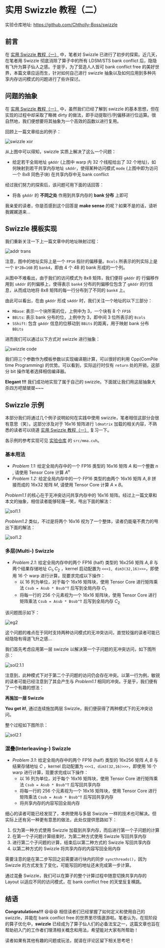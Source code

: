 # 实用 Swizzle 教程（二）

实验仓库地址: https://github.com/Chtholly-Boss/swizzle

## 前言

在 [实用 Swizzle 教程（一）](./blog1.md) 中，笔者对 Swizzle 已进行了初步的探索。近几天，在笔者用 Swizzle 彻底消除了算子中的所有 LDSM/STS bank conflict 后，隐隐有飞升为算子仙人之感。于是乎，为了营造人人皆可 bank conflict free 的美好世界，本篇文章应运而生，针对如何自己进行 swizzle 抽象以及如何应用到多种共享内存访问模式的问题进行了些许探讨。

## 问题的抽象

在 [实用 Swizzle 教程（一）](./blog1.md) 中，虽然我们已经了解到 swizzle 的基本思想，但在实现的过程中却采取了略微 dirty 的做法，即手动提取行/列偏移进行位运算。很自然地，我们便想要将其抽象为一个高效的函数以进行复用。

回顾上一篇文章给出的例子：

![swizzle xor](./assets/blog2/swizzle_xor.png)

从上图中可以得知，swizzle 实质上解决了这么一个问题：

- 给定若干全局地址 `gAddr` (上图中 warp 内 32 个线程给出了 32 个地址)，如何映射到若干共享内存地址 `sAddr`，使得某种访问模式 `mode` (上图中即为访问一个 8x8 同色子块) 在共享内存中无 bank conflict

经过我们努力的探索后，该问题可用下面的话回答：

- 将各 `gAddr` 的 **不同之处** 作用到共享内存的 **bank 分布** 上即可

我亲爱的读者，你是否感到这个回答是 **make sense** 的呢？如果不是的话，请听我娓娓道来...

## Swizzle 模板实现

我们重新关注一下上一篇文章中的地址映射过程：

![addr trans](./assets/blog2/xor_addr_trans.png)

注意，图中的地址实际上是一个 `FP16` 指针的偏移量。`8cols` 所表示的列实际上是一个 `8*2B=16B` 的 `bank4`，即由 4 个 4B 的 bank 形成的一个列。

从图中不难看出，由于我们的访问模式为 8x8 矩阵，我们便将 `gAddr` 的 行偏移作用到 `sAddr` 的列偏移上，使得表示 `bank4` 分布的列偏移位包含了 `gAddr` 的行信息，从而成功地将 8x8 矩阵的每一行分布到了不同的 `bank4` 上。

由此可以看出，在由 `gAddr` 形成 `sAddr` 时，我们关注一个地址的以下三部分：

- `MBase`: 表示一个块所需的位，上例中为 3，一个块有 8 个 `FP16`
- `BBits`: 表示 bank 分布的位，上例中为 3，即中间 3 位所表示的 `8cols`
- `SShift`: 包含 `gAddr` 信息的位移动到 `BBits` 的距离，用于映射 bank 分布 `BBits`

进而我们可以通过以下方式对 swizzle 进行抽象：

![swizzle code](./assets/blog2/swizzle_code.png)

我们将三个参数作为模板参数以实现编译期计算，可以很好的利用 Cpp(ComPile time Programming) 的优势。可以看到，实际运行时仅有 `return` 处的开销，这部分 bit 操作笔者选择相信编译器。

**Elegant !!!** 我们成功地实现了属于自己的 swizzle。下面就让我们用这层抽象大杀四方吧桀桀桀~~~

## Swizzle 示例

本部分我们将通过几个例子说明如何在实践中使用 swizzle，笔者相信这部分会很有意思（笑）。这部分涉及对于 16x16 矩阵进行 `ldmatrix` 加载的相关内容，不熟悉的读者可以绕道 [实用 Swizzle 教程（一）](./blog1.md) 复习一下。

各示例的参考实现可见 [实验仓库](https://github.com/Chtholly-Boss/swizzle) 的 `src/mma.cuh`。

### 基本用法

- *Problem 1.1:* 给定全局内存中的一个 FP16 类型的 16x16 矩阵 $A$ 和一个整数 $n$ , 请使用 Tensor Core 计算 $A^n$ 
- *Problem 1.2:* 给定全局内存中的一个 FP16 类型的由两个 16x16 矩阵 $A,B$ 拼接而成的 16x32 矩阵 $M$, 请使用 Tensor Core 计算 $A \times B$。

*Problem1.1* 的核心在于无冲突访问共享内存中的 16x16 矩阵。经过上一篇文章和本文的抽象，相信读者能够轻蔑一笑，甩出下面的解法：

![sol1.1](./assets/blog2/sol1.1.png)

*Problem1.2* 类似，不过是将两个 16x16 视为了一个整体，读者仍能毫不费力的甩出下面的解法：

![sol1.2](./assets/blog2/sol1.2.png)

### 多层(Multi-) Swizzle

- *Problem 2.1*: 给定全局内存中的两个 FP16 (half) 类型的 16x256 矩阵 $A, B$ 与两个结果存储地址 $C_1, C_2$ ，kernel 启动配置为 `<<<1, dim3(32,16)>>>`，即使用 16 个 warp 进行计算，现要求完成以下操作：
    - 以 16 列为单位，对于每个 16x16 矩阵块，使用 Tensor Core 进行矩阵乘法 `Csub = Asub * Bsub^T` 后写到全局内存 $C_1$ 
    - 将每一行的 256 个元素视为一个 16x16 矩阵块，使用 Tensor Core 进行矩阵乘法 `Csub = Asub * Bsub^T` 后写到全局内存 $C_2$ 

该问题图示如下：

![eg2](./assets/blog2/eg2.png)

这个问题的难点在于同时支持两种访问模式的无冲突访问，直觉较强的读者可能已经隐隐有得道飞升之感...

我们首先考虑应用第一层 swizzle 以解决第一个子问题的无冲突访问，如下图所示：

![sol2.1.1](./assets/blog2/sol2.1.1.png)

注意到，此种模式下对于第二个子问题的访问仍会存在冲突。以第一行为例，敏锐的读者可能已经注意到了其会产生与 *Problem1.1* 相同的冲突。于是乎，我们便有了一个有趣的想法：

**再施加一层 Swizzle**

**You get it!**, 通过连续施加两层 Swizzle，我们便获得了两种模式下的无冲突访问。

整个过程如下图所示：

![sol2.1](./assets/blog2/sol2.1.png)

### 混叠(Interleaving-) Swizzle 

- *Problem 3.1*: 给定全局内存中的两个 FP16 (half) 类型的 16x256 矩阵 $A, B$ 与结果存储地址 $C$ ，kernel 启动配置为 `<<<1, dim3(32,16)>>>`，即使用 16 个 warp 进行计算，现要求完成以下操作：
    - 以 16 列为单位，对于每个 16x16 矩阵块，使用 Tensor Core 进行矩阵乘法 `Csub = Asub * Bsub^T` 后写回共享内存 
    - 将每一行的 256 个元素视为一个 16x16 矩阵块，使用 Tensor Core 进行矩阵乘法 `Csub = Asub * Bsub^T` 后写回共享内存
    - 将共享内存的内容写回全局内存

细心的读者可能已经发现了，本例使用与多层 Swizzle 一样的技术也可解决。但实际上还有另一种更有意思的做法，此处仅提供思路如下：

1. 仅为第一种方式使用 Swizzle 加载到共享内存，而后进行第一个子问题的计算
2. 在第一个子问题计算结束时，为第二种方式使用 Swizzle 写回共享内存
3. 进行第二个子问题的计算，结束后以第二种方式的 Swizzle 写回共享内存
4. 以第二种方式的 Swizzle 将共享内存的内容写回全局内存

需要注意的是在第二步写回之前需要进行块内的同步 `syncthreads()`，因为 Swizzle 的方式发生了变化，可能写回的地址还未完成第一步计算。

通过混叠 Swizzle，我们可以在算子的整个计算过程中随意切换共享内存的 Layout 以适应不同的访问模式，在 bank conflict free 的天堂反复横跳。


## 结语

**Congratulations!!!** 😆😆😆 相信读者们已经掌握了如何定义和使用自己的 swizzle，并能在 bank conflict free 的世界里尽情遨游啦。笔者认为，在现阶段的算子优化中，**swizzle** 已经成为了算子仙人们的必备法宝之一，这篇文章也旨在帮助初入门的工作者们理清相关概念和用法，希望能对大家有所帮助！

读者如果有其他有趣的问题或玩法，就请在评论区留下相关思考吧！
